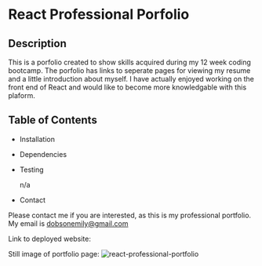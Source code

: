 # React Professional Porfolio

## Description
This is a porfolio created to show skills acquired during my 12 week coding bootcamp. The porfolio has links to seperate pages for viewing my resume and a little introduction about myself. I have actually enjoyed working on the front end of React and would like to become more knowledgable with this plaform.

## Table of Contents
* Installation

* Dependencies

* Testing

  n/a 
* Contact

Please contact me if you are interested, as this is my professional portfolio. My email is dobsonemily@gmail.com

Link to deployed website: 




Still image of portfolio page: 
![react-professional-portfolio](public/images/screen.png)
